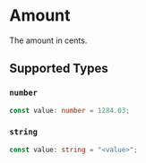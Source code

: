 # Amount

The amount in cents.


## Supported Types

### `number`

```typescript
const value: number = 1284.03;
```

### `string`

```typescript
const value: string = "<value>";
```

